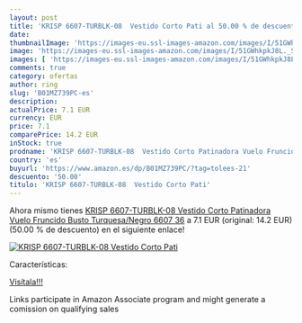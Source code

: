 ```yaml
---
layout: post
title: 'KRISP 6607-TURBLK-08  Vestido Corto Pati al 50.00 % de descuento'
date: 
thumbnailImage: 'https://images-eu.ssl-images-amazon.com/images/I/51GWhkpkJ8L._SL200_.jpg'
image: 'https://images-eu.ssl-images-amazon.com/images/I/51GWhkpkJ8L._SL200_.jpg'
images: [ 'https://images-eu.ssl-images-amazon.com/images/I/51GWhkpkJ8L._SL200_.jpg' ]
comments: true
category: ofertas
author: ring
slug: 'B01MZ739PC-es'
description:
actualPrice: 7.1 EUR
currency: EUR
price: 7.1
comparePrice: 14.2 EUR
inStock: true
prodname: 'KRISP 6607-TURBLK-08  Vestido Corto Patinadora Vuelo Fruncido Busto  Turquesa/Negro  6607   36'
country: 'es'
buyurl: 'https://www.amazon.es/dp/B01MZ739PC/?tag=tolees-21'
descuento: '50.00'
titulo: 'KRISP 6607-TURBLK-08  Vestido Corto Pati'
---
```


Ahora mismo tienes [KRISP 6607-TURBLK-08  Vestido Corto Patinadora Vuelo Fruncido Busto  Turquesa/Negro  6607   36](https://www.amazon.es/dp/B01MZ739PC/?tag=tolees-21) a 7.1 EUR (original: 14.2 EUR) (50.00 %  de descuento) en el siguiente enlace!

[![KRISP 6607-TURBLK-08  Vestido Corto Pati](https://images-eu.ssl-images-amazon.com/images/I/51GWhkpkJ8L._SL200_.jpg)](https://www.amazon.es/dp/B01MZ739PC/?tag=tolees-21)

Características:


[Visítala!!!](https://www.amazon.es/dp/B01MZ739PC/?tag=tolees-21)

Links participate in Amazon Associate program and might generate a comission on qualifying sales
